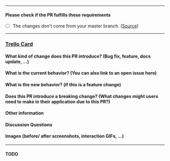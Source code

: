 [//]: # 'Title Template: "[TR_##] Title"'

---

#### Please check if the PR fulfills these requirements

- [ ] The changes don't come from your master branch. ([Source](https://blog.jasonmeridth.com/posts/do-not-issue-pull-requests-from-your-master-branch/))

---

### [Trello Card](trello.com/LINK-TO-TRELLO-CARD)

#### What kind of change does this PR introduce? (Bug fix, feature, docs update, ...)

#### What is the current behavior? (You can also link to an open issue here)

#### What is the new behavior? (if this is a feature change)

#### Does this PR introduce a breaking change? (What changes might users need to make in their application due to this PR?)

#### Other information

#### Discussion Questions

#### Images (before/ after screenshots, interaction GIFs, ...)

---

#### TODO
